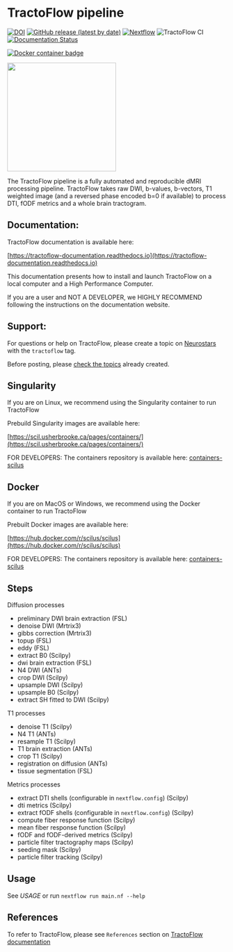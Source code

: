 TractoFlow pipeline
===================

[![DOI](https://img.shields.io/badge/DOI-10.1016%2Fj.neuroimage.2020.116889-blue)](https://doi.org/10.1016/j.neuroimage.2020.116889)
[![GitHub release (latest by date)](https://img.shields.io/github/v/release/scilus/tractoflow)](https://github.com/scilus/tractoflow/releases)
[![Nextflow](https://img.shields.io/badge/nextflow-21.10.6-brightgreen.svg)](https://www.nextflow.io/)
![TractoFlow CI](https://github.com/scilus/tractoflow/workflows/TractoFlow%20CI/badge.svg)
[![Documentation Status](https://readthedocs.org/projects/tractoflow-documentation/badge/?version=latest)](https://tractoflow-documentation.readthedocs.io/en/latest/?badge=latest)

[![Docker container badge](https://img.shields.io/docker/v/scilus/scilus?label=docker&logo=docker&logoColor=white)](https://hub.docker.com/r/scilus/scilus/1.6.0)

<img src="https://tractoflow-documentation.readthedocs.io/en/latest/logo_bg.png" width="250" height="250">

The TractoFlow pipeline is a fully automated and reproducible dMRI processing pipeline.
TractoFlow takes raw DWI, b-values, b-vectors, T1 weighted image (and a reversed
phase encoded b=0 if available) to process DTI, fODF metrics and a whole brain tractogram.

Documentation:
--------------

TractoFlow documentation is available here:

[https://tractoflow-documentation.readthedocs.io](https://tractoflow-documentation.readthedocs.io)

This documentation presents how to install and launch TractoFlow on a local computer and a High Performance Computer.

If you are a user and NOT A DEVELOPER, we HIGHLY RECOMMEND following the instructions on the documentation website.


Support:
--------

For questions or help on TractoFlow, please create a topic on [Neurostars](https://neurostars.org) with the `tractoflow` tag.

Before posting, please [check the topics](https://neurostars.org/tags/tractoflow) already created.


Singularity
-----------
If you are on Linux, we recommend using the Singularity container to run TractoFlow

Prebuild Singularity images are available here:

[https://scil.usherbrooke.ca/pages/containers/](https://scil.usherbrooke.ca/pages/containers/)

FOR DEVELOPERS: The containers repository is available here:
[containers-scilus](https://github.com/scilus/containers-scilus)

Docker
------
If you are on MacOS or Windows, we recommend using the Docker container to run TractoFlow

Prebuilt Docker images are available here:

[https://hub.docker.com/r/scilus/scilus](https://hub.docker.com/r/scilus/scilus)

FOR DEVELOPERS: The containers repository is available here:
[containers-scilus](https://github.com/scilus/containers-scilus)

Steps
-----

Diffusion processes
- preliminary DWI brain extraction (FSL)
- denoise DWI (Mrtrix3)
- gibbs correction (Mrtrix3)
- topup (FSL)
- eddy (FSL)
- extract B0 (Scilpy)
- dwi brain extraction (FSL)
- N4 DWI (ANTs)
- crop DWI (Scilpy)
- upsample DWI (Scilpy)
- upsample B0 (Scilpy)
- extract SH fitted to DWI (Scilpy)

T1 processes
- denoise T1 (Scilpy)
- N4 T1 (ANTs)
- resample T1 (Scilpy)
- T1 brain extraction (ANTs)
- crop T1 (Scilpy)
- registration on diffusion (ANTs)
- tissue segmentation (FSL)

Metrics processes
- extract DTI shells (configurable in `nextflow.config`) (Scilpy)
- dti metrics (Scilpy)
- extract fODF shells (configurable in `nextflow.config`) (Scilpy)
- compute fiber response function (Scilpy)
- mean fiber response function (Scilpy)
- fODF and fODF-derived metrics (Scilpy)
- particle filter tractography maps (Scilpy)
- seeding mask (Scilpy)
- particle filter tracking (Scilpy)

Usage
-----

See *USAGE* or run `nextflow run main.nf --help`

References
----------

To refer to TractoFlow, please see `References` section on [TractoFlow documentation](https://tractoflow-documentation.readthedocs.io/en/latest/reference/references.html)

